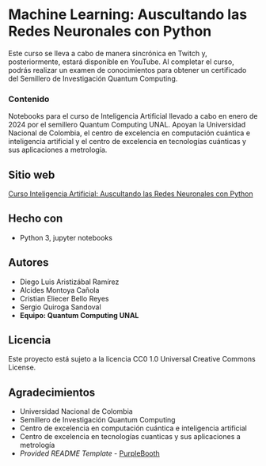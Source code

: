 # Machine Learning: Auscultando las Redes Neuronales con Python

Este curso se lleva a cabo de manera sincrónica en Twitch y, posteriormente, estará disponible en YouTube. 
Al completar el curso, podrás realizar un examen de conocimientos para obtener un certificado del Semillero de Investigación Quantum Computing.


### Contenido

Notebooks para el curso de Inteligencia Artificial llevado a cabo en enero de 2024 por el semillero Quantum Computing UNAL.
Apoyan la Universidad Nacional de Colombia, el centro de excelencia en computación cuántica e inteligencia artificial y el centro de excelencia en tecnologías cuánticas y sus aplicaciones a metrología.


## Sitio web

[Curso Inteligencia Artificial: Auscultando las Redes Neuronales con Python](https://taller6-quantumc.my.canva.site/ia-home)

## Hecho con

  - Python 3, jupyter notebooks

## Autores
  - Diego Luis Aristizábal Ramírez
  - Alcides Montoya Cañola
  - Cristian Eliecer Bello Reyes
  - Sergio Quiroga Sandoval
  - **Equipo: Quantum Computing UNAL**


## Licencia

Este proyecto está sujeto a la licencia CC0 1.0 Universal Creative Commons License.

## Agradecimientos

  - Universidad Nacional de Colombia
  - Semillero de Investigación Quantum Computing
  - Centro de excelencia en computación cuántica e inteligencia artificial
  - Centro de excelencia en tecnologías cuanticas y sus aplicaciones a metrología
  - *Provided README Template* -
    [PurpleBooth](https://github.com/PurpleBooth)
